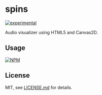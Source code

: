 # spins

[![experimental](http://badges.github.io/stability-badges/dist/experimental.svg)](http://github.com/badges/stability-badges)

Audio visualizer using HTML5 and Canvas2D.

## Usage

[![NPM](https://nodei.co/npm/spins.png)](https://www.npmjs.com/package/spins)

## License

MIT, see [LICENSE.md](http://github.com/mattdesl/spins/blob/master/LICENSE.md) for details.

